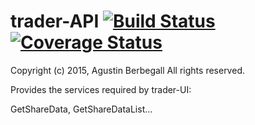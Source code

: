 # trader-API [![Build Status](https://travis-ci.org/aberbegall/trader-API.svg)](https://travis-ci.org/aberbegall/trader-API) [![Coverage Status](https://coveralls.io/repos/aberbegall/trader-API/badge.svg?branch=master&service=github)](https://coveralls.io/github/aberbegall/trader-API?branch=master)

Copyright (c) 2015, Agustin Berbegall
All rights reserved.

Provides the services required by trader-UI:

GetShareData, GetShareDataList...


